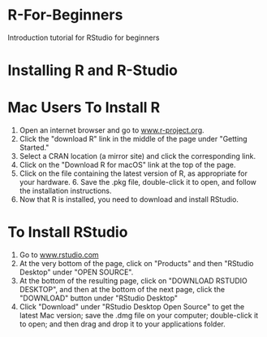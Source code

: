 # R-For-Beginners
Introduction tutorial for RStudio for beginners 
# Installing R and R-Studio
# Mac Users To Install R
1. Open an internet browser and go to www.r-project.org.
2. Click the "download R" link in the middle of the page under "Getting Started."
3. Select a CRAN location (a mirror site) and click the corresponding link.
4. Click on the "Download R for macOS" link at the top of the page.
5. Click on the file containing the latest version of R, as appropriate for your hardware. 6. Save the .pkg file, double-click it to open, and follow the installation instructions.
7. Now that R is installed, you need to download and install RStudio.
# To Install RStudio
1. Go to www.rstudio.com
2. At the very bottom of the page, click on "Products" and then "RStudio Desktop" under "OPEN SOURCE".
3. At the bottom of the resulting page, click on "DOWNLOAD RSTUDIO DESKTOP", and then at the bottom
of the next page, click the "DOWNLOAD" button under "RStudio Desktop"
4. Click "Download" under "RStudio Desktop Open Source" to get the latest Mac version; save the .dmg file on
your computer; double-click it to open; and then drag and drop it to your applications folder.
